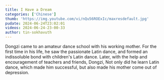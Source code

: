 ```yaml
---
title: I Have a Dream
categories: ['Chinese']
thumb: 'https://img.youtube.com/vi/nQu56ROExIc/maxresdefault.jpg'
pudate: 2024-06-24T23:02:01
videos: 2024-06-24-23-00-33
author: tin-sokhavuth
---
```

Dongzi came to an amateur dance school with his working mother. For the first time in his life, he saw the passionate Latin dance, and formed an indissoluble bond with children's Latin dance. Later, with the help and encouragement of teachers and friends, Dongzi, Not only did he learn Latin dance, which made him successful, but also made his mother come out of depression.